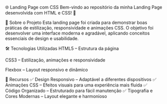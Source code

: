 🌐 Landing Page com CSS
Bem-vindo ao repositório da minha Landing Page desenvolvida com HTML e CSS! 🚀
<br>

🎨 Sobre o Projeto
Esta landing page foi criada para demonstrar boas práticas de estilização, responsividade e animações CSS. O objetivo foi desenvolver uma interface moderna e agradável, aplicando conceitos essenciais de design e usabilidade.
<br>

🛠 Tecnologias Utilizadas
HTML5 – Estrutura da página

CSS3 – Estilização, animações e responsividade

Flexbox – Layout responsivo e dinâmico
<br>

📌 Recursos
✅ Design Responsivo – Adaptável a diferentes dispositivos
✅ Animações CSS – Efeitos visuais para uma experiência mais fluida
✅ Código Organizado – Estruturado para fácil manutenção
✅ Tipografia e Cores Modernas – Layout elegante e harmonioso
 
 
